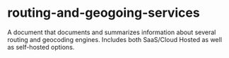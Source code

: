 # routing-and-geogoing-services
A document that documents and summarizes information about several routing and geocoding engines.  Includes both SaaS/Cloud Hosted as well as self-hosted options.
